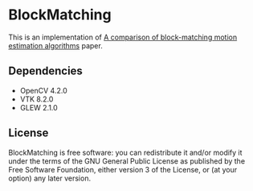 # BlockMatching
This is an implementation of  [A comparison of block-matching motion estimation algorithms](https://ieeexplore.ieee.org/document/6398002) paper.

## Dependencies
* OpenCV 4.2.0
* VTK 8.2.0
* GLEW 2.1.0
  
## License
BlockMatching is free software: you can redistribute it and/or modify it under the terms of the GNU General Public License as published by the Free Software Foundation, either version 3 of the License, or (at your option) any later version.
